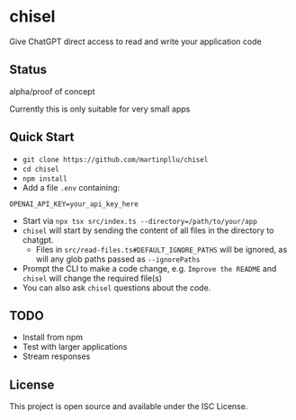# chisel

Give ChatGPT direct access to read and write your application code

## Status

alpha/proof of concept

Currently this is only suitable for very small apps

## Quick Start

- `git clone https://github.com/martinpllu/chisel`
- `cd chisel`
- `npm install`
- Add a file `.env` containing:

```env
OPENAI_API_KEY=your_api_key_here
```

- Start via `npx tsx src/index.ts --directory=/path/to/your/app`
- `chisel` will start by sending the content of all files in the directory to chatgpt. 
  - Files in `src/read-files.ts#DEFAULT_IGNORE_PATHS` will be ignored, as will any glob paths passed as `--ignorePaths`
- Prompt the CLI to make a code change, e.g. `Improve the README` and `chisel` will change the required file(s)
- You can also ask `chisel` questions about the code.

## TODO

- Install from npm
- Test with larger applications
- Stream responses

## License

This project is open source and available under the ISC License.